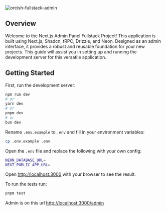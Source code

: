 ![orcish-fullstack-admin](https://github.com/TheOrcDev/orcish-fullstack-admin/assets/7549148/33e3a311-c595-4b2b-8a74-eee3ac8331e0)

## Overview
Welcome to the Next.js Admin Panel Fullstack Project! This application is built using Next.js, Shadcn, tRPC, Drizzle, and Neon. Designed as an admin interface, it provides a robust and reusable foundation for your new projects. This guide will assist you in setting up and running the development server for this versatile application.

## Getting Started

First, run the development server:

```bash
npm run dev
# or
yarn dev
# or
pnpm dev
# or
bun dev
```

Rename `.env.example` to `.env` and fill in your environment variables:

   ```bash
   cp .env.example .env
   ```

   Open the `.env` file and replace the following with your own config:

   ```bash
   NEON_DATABASE_URL=
   NEXT_PUBLIC_APP_URL=
   ```

Open [http://localhost:3000](http://localhost:3000) with your browser to see the result. 

To run the tests run:

   ```bash
   pnpm test
   ```

Admin is on this url [http://localhost:3000/admin](http://localhost:3000/admin)
